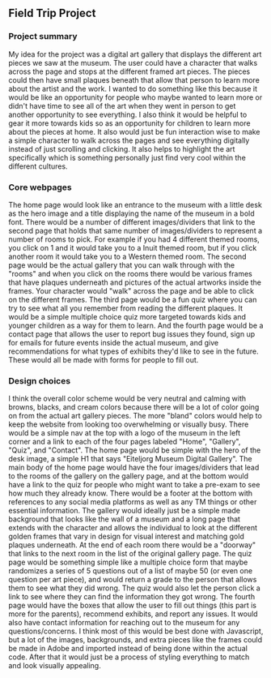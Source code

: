 ## Field Trip Project

### Project summary

My idea for the project was a digital art gallery that displays the different art pieces we saw at the museum. The user could have a character that walks across the page and stops at the different framed art pieces. The pieces could then have small plaques beneath that allow that person to learn more about the artist and the work. I wanted to do something like this because it would be like an opportunity for people who maybe wanted to learn more or didn't have time to see all of the art when they went in person to get another opportunity to see everything. I also think it would be helpful to gear it more towards kids so as an opportunity for children to learn more about the pieces at home. It also would just be fun interaction wise to make a simple character to walk across the pages and see everything digitally instead of just scrolling and clicking. It also helps to highlight the art specifically which is something personally just find very cool within the different cultures.

### Core webpages

The home page would look like an entrance to the museum with a little desk as the hero image and a title displaying the name of the museum in a bold font. There would be a number of different images/dividers that link to the second page that holds that same number of images/dividers to represent a number of rooms to pick. For example if you had 4 different themed rooms, you click on 1 and it would take you to a Inuit themed room, but if you click another room it would take you to a Western themed room. The second page would be the actual gallery that you can walk through with the "rooms" and when you click on the rooms there would be various frames that have plaques underneath and pictures of the actual artworks inside the frames. Your character would "walk" across the page and be able to click on the different frames. The third page would be a fun quiz where you can try to see what all you remember from reading the different plaques. It would be a simple multiple choice quiz more targeted towards kids and younger children as a way for them to learn. And the fourth page would be a contact page that allows the user to report bug issues they found, sign up for emails for future events inside the actual museum, and give recommendations for what types of exhibits they'd like to see in the future. These would all be made with forms for people to fill out.

### Design choices

I think the overall color scheme would be very neutral and calming with browns, blacks, and cream colors because there will be a lot of color going on from the actual art gallery pieces. The more "bland" colors would help to keep the website from looking too overwhelming or visually busy. There would be a simple nav at the top with a logo of the museum in the left corner and a link to each of the four pages labeled "Home", "Gallery", "Quiz", and "Contact". The home page would be simple with the hero of the desk image, a simple H1 that says "Eiteljorg Museum Digital Gallery". The main body of the home page would have the four images/dividers that lead to the rooms of the gallery on the gallery page, and at the bottom would have a link to the quiz for people who might want to take a pre-exam to see how much they already know. There would be a footer at the bottom with references to any social media platforms as well as any TM things or other essential information. The gallery would ideally just be a simple made background that looks like the wall of a museum and a long page that extends with the character and allows the individual to look at the different golden frames that vary in design for visual interest and matching gold plaques underneath. At the end of each room there would be a "doorway" that links to the next room in the list of the original gallery page. The quiz page would be something simple like a multiple choice form that maybe randomizes a series of 5 questions out of a list of maybe 50 (or even one question per art piece), and would return a grade to the person that allows them to see what they did wrong. The quiz would also let the person click a link to see where they can find the information they got wrong. The fourth page would have the boxes that allow the user to fill out things (this part is more for the parents), recommend exhibits, and report any issues. It would also have contact information for reaching out to the museum for any questions/concerns. I think most of this would be best done with Javascript, but a lot of the images, backgrounds, and extra pieces like the frames could be made in Adobe and imported instead of being done within the actual code. After that it would just be a process of styling everything to match and look visually appealing.
